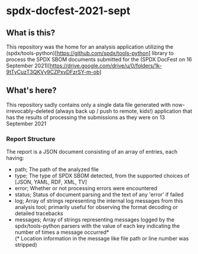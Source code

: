 # spdx-docfest-2021-sept
## What is this?
This repository was the home for an analysis application utilizing the (spdx/tools-python)[https://github.com/spdx/tools-python] library to process the SPDX SBOM documents submitted for the (SPDX DocFest on 16 September 2021)[https://drive.google.com/drive/u/0/folders/1k-9tTyCuzT3QKVy9CZPxvDFzrSY-m-ob]  

## What's here?
This repository sadly contains only a single data file generated with now-irrevocably-deleted (always back up / push to remote, kids!) application that has the results of processing the submissions as they were on 13 September 2021

### Report Structure
The report is a JSON document consisting of an array of entries, each having:
* path;	    The path of the analyzed file
* type;     The type of SPDX SBOM detected, from the supported choices of [JSON, YAML, RDF, XML, TV]
* error;    Whether or not processing errors were encountered
* status;   Status of document parsing and the text of any 'error' if failed
* log;      Array of strings representing the internal log messages from this analysis tool; primarily useful for observing the format decoding or detailed tracebacks
* messages; Array of strings representing messages logged by the spdx/tools-python parsers with the value of each key indicating the number of times a message occurred*  
(* Location information in the message like file path or line number was stripped)  
